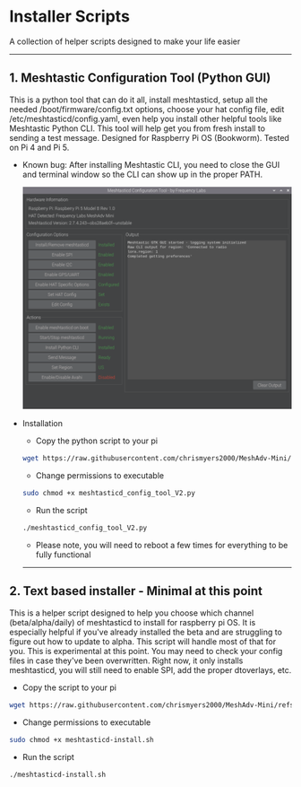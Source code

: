 # Installer Scripts 
  
  A collection of helper scripts designed to make your life easier

  ---
## 1. Meshtastic Configuration Tool (Python GUI)

This is a python tool that can do it all, install meshtasticd, setup all the needed /boot/firmware/config.txt options, choose your hat config file, edit /etc/meshtasticd/config.yaml, even help you install other helpful tools like Meshtastic Python CLI. This tool will help get you from fresh install to sending a test message. Designed for Raspberry Pi OS (Bookworm). Tested on Pi 4 and Pi 5. 
- Known bug: After installing Meshtastic CLI, you need to close the GUI and terminal window so the CLI can show up in the proper PATH.

  ![](https://github.com/chrismyers2000/MeshAdv-Mini/blob/91b49a7bfb1313022056c8d00c86d2c37b2c1c62/Data/Misc/ConfigTool1.png)
- Installation

  - Copy the python script to your pi
  ```bash
  wget https://raw.githubusercontent.com/chrismyers2000/MeshAdv-Mini/refs/heads/main/Data/Misc/Installer%20Scripts/meshtasticd_config_tool_V2.py
  ```

  - Change permissions to executable
  ```bash
  sudo chmod +x meshtasticd_config_tool_V2.py
  ```

  - Run the script
  ```bash
  ./meshtasticd_config_tool_V2.py
  ```
  - Please note, you will need to reboot a few times for everything to be fully functional

  ---
## 2. Text based installer - Minimal at this point

This is a helper script designed to help you choose which channel (beta/alpha/daily) of meshtasticd to install for raspberry pi OS.
It is especially helpful if you've already installed the beta and are struggling to figure out how to update to alpha. This script will handle most of that for you.
This is experimental at this point. You may need to check your config files in case they've been overwritten. Right now, it only installs meshtasticd, you will still need to enable SPI, add the proper dtoverlays, etc.

  - Copy the script to your pi
  ```bash
  wget https://raw.githubusercontent.com/chrismyers2000/MeshAdv-Mini/refs/heads/main/Data/Misc/Installer%20Scripts/meshtasticd-install.sh
  ```

  - Change permissions to executable
  ```bash
  sudo chmod +x meshtasticd-install.sh
  ```

  - Run the script
  ```bash
  ./meshtasticd-install.sh
  ```
